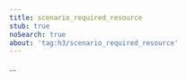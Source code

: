 ```yaml
---
title: scenario_required_resource
stub: true
noSearch: true
about: 'tag:h3/scenario_required_resource'
---
```

  ...
  